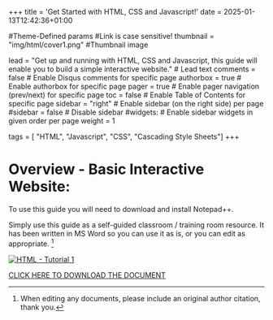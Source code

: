 +++
title = 'Get Started with HTML, CSS and Javascript!'
date = 2025-01-13T12:42:36+01:00

#Theme-Defined params
#Link is case sensitive!
thumbnail = "img/html/cover1.png" #Thumbnail image

lead = "Get up and running with HTML, CSS and Javascript, this guide will enable you to build a simple interactive website." # Lead text
comments = false # Enable Disqus comments for specific page
authorbox = true # Enable authorbox for specific page
pager = true # Enable pager navigation (prev/next) for specific page
toc = false # Enable Table of Contents for specific page
sidebar = "right" # Enable sidebar (on the right side) per page
#sidebar = false # Disable sidebar 
#widgets: # Enable sidebar widgets in given order per page
weight = 1

tags = [ "HTML", "Javascript", "CSS", "Cascading Style Sheets"]
+++

<!-- A random comment needed or the button would not display?!-->
# Overview - Basic Interactive Website:
To use this guide you will need to download and install Notepad++.  

Simply use this guide as a self-guided classroom / training room resource.  It has been written in MS Word so you can use it as is, or you can edit  as appropriate. [^*]

[![HTML - Tutorial 1](/img/html/cover1.png)](https://drive.google.com/drive/folders/155PSFUrYyz902cUlvVjJBzlLJug-zMQ6?usp=sharing)

[CLICK HERE TO DOWNLOAD THE DOCUMENT](https://drive.google.com/drive/folders/155PSFUrYyz902cUlvVjJBzlLJug-zMQ6?usp=sharing)

[^*]: When editing any documents, please include an original author citation, thank you. 




